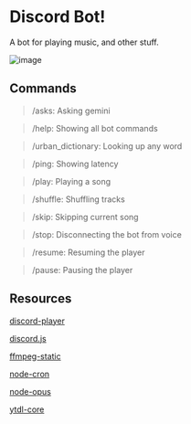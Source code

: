 # Discord Bot!
A bot for playing music, and other stuff.

![image](https://github.com/JoeJoeflyn/discord-bot/assets/87302343/1f88deda-bfbb-43cf-8243-62765b6795b3)
## Commands
> /asks: Asking gemini

> /help: Showing all bot commands

> /urban_dictionary: Looking up any word

> /ping: Showing latency

> /play: Playing a song

> /shuffle: Shuffling tracks

> /skip: Skipping current song

> /stop: Disconnecting the bot from voice

> /resume: Resuming the player

> /pause: Pausing the player

## Resources
[discord-player](https://discord-player.js.org/)

[discord.js](https://discord.js.org/)

[ffmpeg-static](https://www.npmjs.com/package/ffmpeg-static)

[node-cron](https://www.npmjs.com/package/node-cron)

[node-opus](https://www.npmjs.com/package/@discordjs/opus)

[ytdl-core](https://www.npmjs.com/package/ytdl-core)
